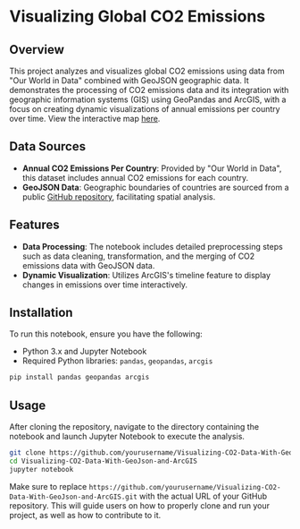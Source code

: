 # Visualizing Global CO2 Emissions

## Overview
This project analyzes and visualizes global CO2 emissions using data from "Our World in Data" combined with GeoJSON geographic data. It demonstrates the processing of CO2 emissions data and its integration with geographic information systems (GIS) using GeoPandas and ArcGIS, with a focus on creating dynamic visualizations of annual emissions per country over time. View the interactive map [here](https://tjhsst.maps.arcgis.com/home/item.html?id=f9bfbab3880146649e6f449967cbf0a9).

## Data Sources
- **Annual CO2 Emissions Per Country**: Provided by "Our World in Data", this dataset includes annual CO2 emissions for each country.
- **GeoJSON Data**: Geographic boundaries of countries are sourced from a public [GitHub repository](https://github.com/georgique/world-geojson), facilitating spatial analysis.

## Features
- **Data Processing**: The notebook includes detailed preprocessing steps such as data cleaning, transformation, and the merging of CO2 emissions data with GeoJSON data.
- **Dynamic Visualization**: Utilizes ArcGIS's timeline feature to display changes in emissions over time interactively.

## Installation
To run this notebook, ensure you have the following:
- Python 3.x and Jupyter Notebook
- Required Python libraries: `pandas`, `geopandas`, `arcgis`

```bash
pip install pandas geopandas arcgis
```

## Usage
After cloning the repository, navigate to the directory containing the notebook and launch Jupyter Notebook to execute the analysis.

```bash
git clone https://github.com/yourusername/Visualizing-CO2-Data-With-GeoJson-and-ArcGIS.git
cd Visualizing-CO2-Data-With-GeoJson-and-ArcGIS
jupyter notebook
```

Make sure to replace `https://github.com/yourusername/Visualizing-CO2-Data-With-GeoJson-and-ArcGIS.git` with the actual URL of your GitHub repository. This will guide users on how to properly clone and run your project, as well as how to contribute to it.



